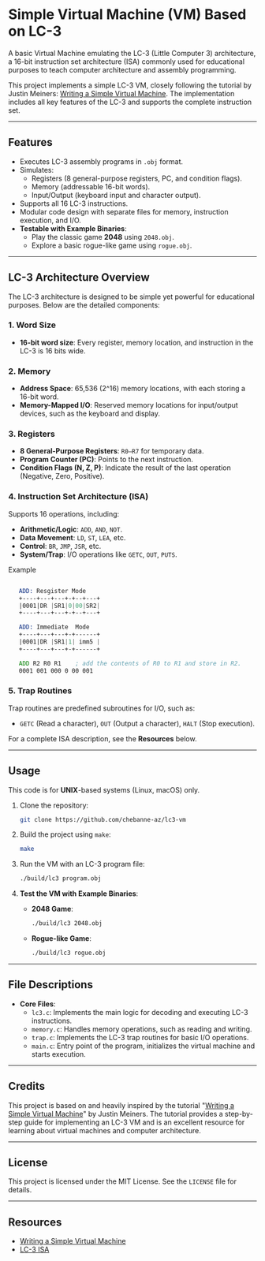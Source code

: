# Simple Virtual Machine (VM) Based on LC-3

A basic Virtual Machine emulating the LC-3 (Little Computer 3) architecture, a 16-bit instruction set architecture (ISA) commonly used for educational purposes to teach computer architecture and assembly programming.

This project implements a simple LC-3 VM, closely following the tutorial by Justin Meiners: [Writing a Simple Virtual Machine](https://www.jmeiners.com/lc3-vm/). The implementation includes all key features of the LC-3 and supports the complete instruction set.

---

## Features

- Executes LC-3 assembly programs in `.obj` format.
- Simulates:
  - Registers (8 general-purpose registers, PC, and condition flags).
  - Memory (addressable 16-bit words).
  - Input/Output (keyboard input and character output).
- Supports all 16 LC-3 instructions.
- Modular code design with separate files for memory, instruction execution, and I/O.
- **Testable with Example Binaries**:
  - Play the classic game **2048** using `2048.obj`.
  - Explore a basic rogue-like game using `rogue.obj`.

---

## LC-3 Architecture Overview

The LC-3 architecture is designed to be simple yet powerful for educational purposes. Below are the detailed components:

### **1. Word Size**
- **16-bit word size**: Every register, memory location, and instruction in the LC-3 is 16 bits wide.
  
### **2. Memory**
- **Address Space**: 65,536 (2^16) memory locations, with each storing a 16-bit word.
- **Memory-Mapped I/O**: Reserved memory locations for input/output devices, such as the keyboard and display.

### **3. Registers**
- **8 General-Purpose Registers**: `R0–R7` for temporary data.
- **Program Counter (PC)**: Points to the next instruction.
- **Condition Flags (N, Z, P)**: Indicate the result of the last operation (Negative, Zero, Positive).

### **4. Instruction Set Architecture (ISA)**
Supports 16 operations, including:
- **Arithmetic/Logic**: `ADD`, `AND`, `NOT`.
- **Data Movement**: `LD`, `ST`, `LEA`, etc.
- **Control**: `BR`, `JMP`, `JSR`, etc.
- **System/Trap**: I/O operations like `GETC`, `OUT`, `PUTS`.

Example 
```asm

   ADD: Resgister Mode
   +----+---+---+-+--+---+
   |0001|DR |SR1|0|00|SR2|
   +----+---+---+-+--+---+

   ADD: Immediate  Mode
   +----+---+---+-+------+
   |0001|DR |SR1|1| imm5 |
   +----+---+---+-+------+

   ADD R2 R0 R1    ; add the contents of R0 to R1 and store in R2.
   0001 001 000 0 00 001
```

### **5. Trap Routines**
Trap routines are predefined subroutines for I/O, such as:
- `GETC` (Read a character), `OUT` (Output a character), `HALT` (Stop execution).

For a complete ISA description, see the **Resources** below.

---

## Usage
This code is for **UNIX**-based systems (Linux, macOS) only.

1. Clone the repository:
   ```bash
   git clone https://github.com/chebanne-az/lc3-vm
   ```

2. Build the project using `make`:
   ```bash
   make
   ```

3. Run the VM with an LC-3 program file:
   ```bash
   ./build/lc3 program.obj
   ```

4. **Test the VM with Example Binaries**:
   - **2048 Game**:
     ```bash
     ./build/lc3 2048.obj
     ```
   - **Rogue-like Game**:
     ```bash
     ./build/lc3 rogue.obj
     ```

---

## File Descriptions

- **Core Files**:
  - `lc3.c`: Implements the main logic for decoding and executing LC-3 instructions.
  - `memory.c`: Handles memory operations, such as reading and writing.
  - `trap.c`: Implements the LC-3 trap routines for basic I/O operations.
  - `main.c`: Entry point of the program, initializes the virtual machine and starts execution.

---

## Credits

This project is based on and heavily inspired by the tutorial "[Writing a Simple Virtual Machine](https://www.jmeiners.com/lc3-vm/)" by Justin Meiners. The tutorial provides a step-by-step guide for implementing an LC-3 VM and is an excellent resource for learning about virtual machines and computer architecture.

---

## License

This project is licensed under the MIT License. See the `LICENSE` file for details.

---

## Resources 
- [Writing a Simple Virtual Machine](https://www.jmeiners.com/lc3-vm/)
- [LC-3 ISA](https://www.jmeiners.com/lc3-vm/supplies/lc3-isa.pdf)